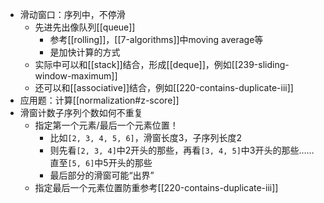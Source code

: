- 滑动窗口：序列中，不停滑
  - 先进先出像队列[[queue]]
    - 参考[[rolling]]，[[7-algorithms]]中moving average等
    - 是加快计算的方式
  - 实际中可以和[[stack]]结合，形成[[deque]]，例如[[239-sliding-window-maximum]]
  - 还可以和[[associative]]结合，例如[[220-contains-duplicate-iii]]
- 应用题：计算[[normalization#z-score]]
- 滑窗计数子序列个数如何不重复
  - 指定第一个元素/最后一个元素位置！
    - 比如`[2, 3, 4, 5, 6]`，滑窗长度3，子序列长度2
    - 则先看`[2, 3, 4]`中2开头的那些，再看`[3, 4, 5]`中3开头的那些……直至`[5, 6]`中5开头的那些
    - 最后部分的滑窗可能“出界”
  - 指定最后一个元素位置防重参考[[220-contains-duplicate-iii]]